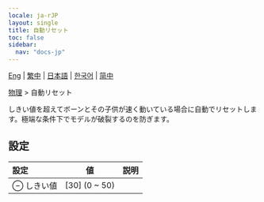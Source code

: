 ```yaml
---
locale: ja-rJP
layout: single
title: 自動リセット
toc: false
sidebar:
  nav: "docs-jp"
---
```

[Eng](/dancexr/menu/2025.5/actor/auto_reset) | [繁中](/tw/dancexr/menu/2025.5/actor/auto_reset) | [日本語](/jp/dancexr/menu/2025.5/actor/auto_reset) | [한국어](/kr/dancexr/menu/2025.5/actor/auto_reset) | [简中](/zh/dancexr/menu/2025.5/actor/auto_reset)

[物理](../menu#物理) > 自動リセット

しきい値を超えてボーンとその子供が速く動いている場合に自動でリセットします。極端な条件下でモデルが破裂するのを防ぎます。

## 設定

| 設定 | 値 | 説明 |
| :--- | --- | :--- |
| ⊖ しきい値 | [30] (0 ~ 50) | 
